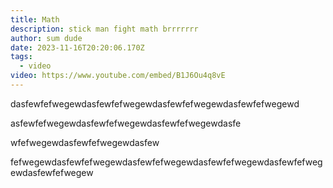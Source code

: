 ```yaml
---
title: Math
description: stick man fight math brrrrrrr
author: sum dude
date: 2023-11-16T20:20:06.170Z
tags:
  - video
video: https://www.youtube.com/embed/B1J6Ou4q8vE
---
```

dasfewfefwegewdasfewfefwegewdasfewfefwegewdasfewfefwegewd

asfewfefwegewdasfewfefwegewdasfewfefwegewdasfe

wfefwegewdasfewfefwegewdasfew

fefwegewdasfewfefwegewdasfewfefwegewdasfewfefwegewdasfewfefwegewdasfewfefwegew